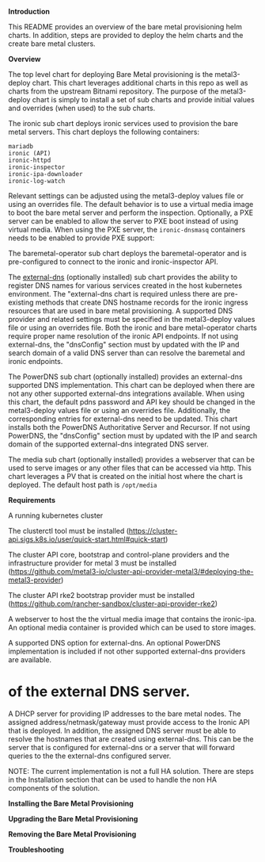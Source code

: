 **Introduction**

This README provides an overview of the bare metal provisioning helm charts. In addition, steps are provided to deploy the helm charts and the create bare metal clusters. 

**Overview**

The top level chart for deploying Bare Metal provisioning is the metal3-deploy chart. This chart leverages additional charts in this repo as well as charts from the upstream Bitnami repository. The purpose of the  metal3-deploy chart is simply to install a set of sub charts and provide initial values and overrides (when used)
to the sub charts.

The ironic sub chart deploys ironic services used to provision the bare metal servers. This chart deploys the following containers:

    mariadb
    ironic (API)
    ironic-httpd
    ironic-inspector
    ironic-ipa-downloader
    ironic-log-watch

Relevant settings can be adjusted using the metal3-deploy values file or using an overrides file. The default behavior is to use a virtual media image to boot the bare metal server and perform the inspection. Optionally, a PXE server can be enabled to allow the server to PXE boot instead of using virtual media. When using the PXE server, the `ironic-dnsmasq` containers needs to be enabled to provide PXE support:

The baremetal-operator sub chart deploys the baremetal-operator and is pre-configured to connect to the ironic and ironic-inspector API.

The [external-dns](https://github.com/kubernetes-sigs/external-dns) (optionally installed) sub chart provides the ability to register DNS names for various services created in the host kubernetes environment. The "external-dns chart is required unless there are pre-existing methods that create DNS hostname records for the ironic ingress resources that are used in bare metal provisioning. A supported DNS provider and related settings must be specified in the metal3-deploy values file or using an overrides file. Both the ironic and bare metal-operator charts require proper name resolution of the ironic API endpoints. If not using external-dns, the "dnsConfig" section must by updated with the IP and search domain of a valid DNS server than can resolve the baremetal and ironic endpoints.

The PowerDNS sub chart (optionally installed) provides an external-dns supported DNS implementation. This chart can be deployed when there are not any other supported external-dns integrations available. When using this chart, the default pdns password and API key should be changed in the metal3-deploy values file or using an overrides file. Additionally, the corresponding entries for external-dns need to be updated. This chart installs both the PowerDNS Authoritative Server and Recursor. If not using PowerDNS, the "dnsConfig" section must by updated with the IP and search domain of the supported external-dns integrated DNS server.

The media sub chart (optionally installed) provides a webserver that can be used to serve images or any other files that can be accessed via http. This chart leverages a PV that is created on the initial host where the chart is deployed. The default host path is `/opt/media`


**Requirements**

A running kubernetes cluster

The clusterctl tool must be installed (https://cluster-api.sigs.k8s.io/user/quick-start.html#quick-start)

The cluster API core, bootstrap and control-plane providers and the infrastructure provider for metal 3 must be installed (https://github.com/metal3-io/cluster-api-provider-metal3/#deploying-the-metal3-provider)

The cluster API rke2 bootstrap provider must be installed (https://github.com/rancher-sandbox/cluster-api-provider-rke2)

A webserver to host the the virtual media image that contains the ironic-ipa. An optional media container is provided which can be used to store images.

A supported DNS option for external-dns. An optional PowerDNS implementation is included if not other supported external-dns providers are available.
  # of the external DNS server.

A DHCP server for providing IP addresses to the bare metal nodes. The assigned address/netmask/gateway must provide access to the Ironic API that is deployed. In addition, the assigned DNS server must be able to resolve the hostnames that are created using external-dns. This can be the server that is configured for external-dns or a server that will forward queries to the the external-dns configured server.



NOTE: The current implementation is not a full HA solution.  There are steps in the Installation section that can be used to handle the non HA components of the solution.







**Installing the Bare Metal Provisioning**

**Upgrading the Bare Metal Provisioning**

**Removing the Bare Metal Provisioning**

**Troubleshooting**

